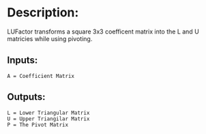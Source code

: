 # Description: 
LUFactor transforms a square 3x3 coefficent matrix into the L and U matricies while using pivoting.

## Inputs:

    A = Coefficient Matrix

## Outputs:

    L = Lower Triangular Matrix
    U = Upper Triangilar Matrix
    P = The Pivot Matrix
